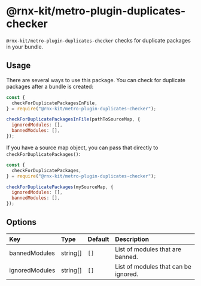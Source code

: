 # @rnx-kit/metro-plugin-duplicates-checker

`@rnx-kit/metro-plugin-duplicates-checker` checks for duplicate packages in your
bundle.

## Usage

There are several ways to use this package. You can check for duplicate packages
after a bundle is created:

```js
const {
  checkForDuplicatePackagesInFile,
} = require("@rnx-kit/metro-plugin-duplicates-checker");

checkForDuplicatePackagesInFile(pathToSourceMap, {
  ignoredModules: [],
  bannedModules: [],
});
```

If you have a source map object, you can pass that directly to
`checkForDuplicatePackages()`:

```js
const {
  checkForDuplicatePackages,
} = require("@rnx-kit/metro-plugin-duplicates-checker");

checkForDuplicatePackages(mySourceMap, {
  ignoredModules: [],
  bannedModules: [],
});
```

## Options

| Key            | Type     | Default | Description                          |
| :------------- | :------- | :------ | :----------------------------------- |
| bannedModules  | string[] | `[]`    | List of modules that are banned.     |
| ignoredModules | string[] | `[]`    | List of modules that can be ignored. |

